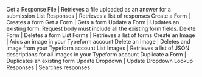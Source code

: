 Get a Response File | Retrieves a file uploaded as an answer for a submission
List Responses | Retrieves a list of responses
Create a Form | Creates a form
Get a Form | Gets a form
Update a Form | Updates an existing form. Request body must include all the existing form fields.
Delete Form | Deletes a form
List Forms | Retrieves a list of forms
Create an Image | Adds an image in your Typeform account
Delete an Image | Deletes and image from your Typeform account
List Images | Retrieves a list of JSON descriptions for all images in your Typeform account
Duplicate a Form | Duplicates an existing form
Update Dropdown | Update Dropdown
Lookup Responses | Searches responses